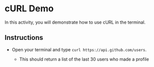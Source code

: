 # cURL Demo

In this activity, you will demonstrate how to use cURL in the terminal.

## Instructions

- Open your terminal and type `curl https://api.github.com/users`.

  - This should return a list of the last 30 users who made a profile
